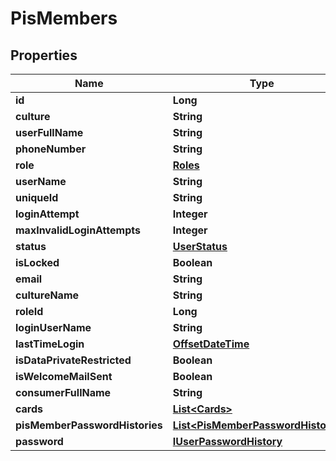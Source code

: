 
# PisMembers

## Properties
Name | Type | Description | Notes
------------ | ------------- | ------------- | -------------
**id** | **Long** |  | 
**culture** | **String** |  |  [optional]
**userFullName** | **String** |  |  [optional]
**phoneNumber** | **String** |  |  [optional]
**role** | [**Roles**](Roles.md) |  |  [optional]
**userName** | **String** |  |  [optional]
**uniqueId** | **String** |  |  [optional]
**loginAttempt** | **Integer** |  | 
**maxInvalidLoginAttempts** | **Integer** |  | 
**status** | [**UserStatus**](UserStatus.md) |  | 
**isLocked** | **Boolean** |  | 
**email** | **String** |  |  [optional]
**cultureName** | **String** |  |  [optional]
**roleId** | **Long** |  | 
**loginUserName** | **String** |  |  [optional]
**lastTimeLogin** | [**OffsetDateTime**](OffsetDateTime.md) |  | 
**isDataPrivateRestricted** | **Boolean** |  | 
**isWelcomeMailSent** | **Boolean** |  | 
**consumerFullName** | **String** |  |  [optional]
**cards** | [**List&lt;Cards&gt;**](Cards.md) |  |  [optional]
**pisMemberPasswordHistories** | [**List&lt;PisMemberPasswordHistories&gt;**](PisMemberPasswordHistories.md) |  |  [optional]
**password** | [**IUserPasswordHistory**](IUserPasswordHistory.md) |  |  [optional]



